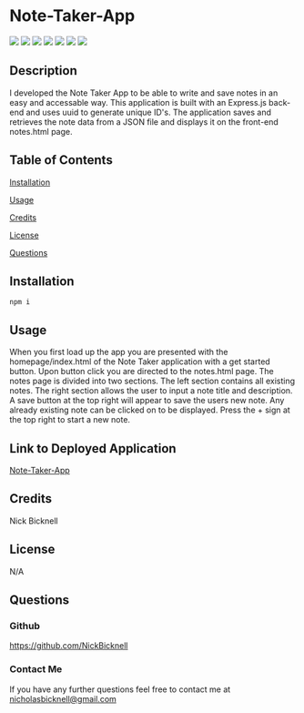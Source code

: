 # Note-Taker-App

<p>
  <img src="https://img.shields.io/badge/-JavaScript-yellow" />
  <img src="https://img.shields.io/badge/-OOP-red" />
  <img src="https://img.shields.io/badge/-JSON-blue" />
  <img src="https://img.shields.io/badge/-Express-blueviolet" />
  <img src="https://img.shields.io/badge/UUID-orange"  />
  <img src="https://img.shields.io/badge/-Node-green" />
  <img src="https://img.shields.io/badge/-Heroku-grey" />
</p>

## Description

I developed the Note Taker App to be able to write and save notes in an easy and accessable way. This application is built with an Express.js back-end and uses uuid to generate unique ID's. The application saves and retrieves the note data from a JSON file and displays it on the front-end notes.html page.

## Table of Contents 

[Installation](#installation)

[Usage](#usage)

[Credits](#credits)

[License](#license)

[Questions](#questions)

## Installation

`npm i`

## Usage

When you first load up the app you are presented with the homepage/index.html of the Note Taker application with a get started button. Upon button click you are directed to the notes.html page. The notes page is divided into two sections. The left section contains all existing notes. The right section allows the user to input a note title and description. A save button at the top right will appear to save the users new note. Any already existing note can be clicked on to be displayed. Press the + sign at the top right to start a new note.

## Link to Deployed Application

[Note-Taker-App](https://peaceful-badlands-51869-a3f2c32848e7.herokuapp.com/)

## Credits 

Nick Bicknell

## License

N/A

## Questions

### Github 
https://github.com/NickBicknell

### Contact Me
If you have any further questions feel free to contact me at nicholasbicknell@gmail.com